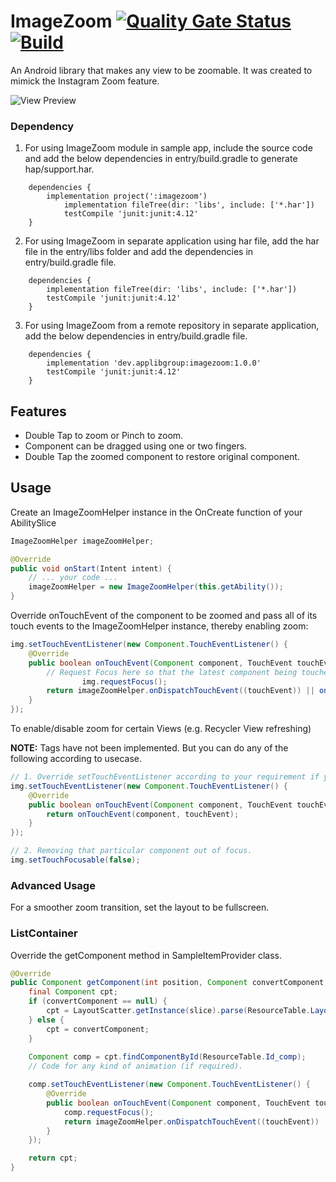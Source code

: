 # ImageZoom [![Quality Gate Status](https://sonarcloud.io/api/project_badges/measure?project=applibgroup_Imagezoom&metric=alert_status)](https://sonarcloud.io/dashboard?id=applibgroup_Imagezoom) [![Build](https://github.com/applibgroup/Imagezoom/actions/workflows/main.yml/badge.svg)](https://github.com/applibgroup/Imagezoom/actions/workflows/main.yml)
An Android library that makes any view to be zoomable.
It was created to mimick the Instagram Zoom feature.

![View Preview](https://github.com/okaybroda/ImageZoom/blob/master/preview.gif?raw=true)

### Dependency
1. For using ImageZoom module in sample app, include the source code and add the below dependencies in entry/build.gradle to generate hap/support.har.
```
	dependencies {
		implementation project(':imagezoom')
        	implementation fileTree(dir: 'libs', include: ['*.har'])
        	testCompile 'junit:junit:4.12'
	}
```
2. For using ImageZoom in separate application using har file, add the har file in the entry/libs folder and add the dependencies in entry/build.gradle file.
```
	dependencies {
		implementation fileTree(dir: 'libs', include: ['*.har'])
		testCompile 'junit:junit:4.12'
	}

```
3. For using ImageZoom from a remote repository in separate application, add the below dependencies in entry/build.gradle file.
```
	dependencies {
		implementation 'dev.applibgroup:imagezoom:1.0.0'
		testCompile 'junit:junit:4.12'
	}
```
## Features
* Double Tap to zoom or Pinch to zoom.
* Component can be dragged using one or two fingers.
* Double Tap the zoomed component to restore original component.

## Usage
Create an ImageZoomHelper instance in the OnCreate function of your AbilitySlice
```java
ImageZoomHelper imageZoomHelper;

@Override
public void onStart(Intent intent) {
	// ... your code ...
	imageZoomHelper = new ImageZoomHelper(this.getAbility());
}
```
Override onTouchEvent of the component to be zoomed and pass all of its touch events to the ImageZoomHelper instance, thereby enabling zoom:
```java
img.setTouchEventListener(new Component.TouchEventListener() {
	@Override
	public boolean onTouchEvent(Component component, TouchEvent touchEvent) {
		// Request Focus here so that the latest component being touched is having the focus
                img.requestFocus();
		return imageZoomHelper.onDispatchTouchEvent((touchEvent)) || onTouchEvent(component, touchEvent);
	}
});
```
To enable/disable zoom for certain Views (e.g. Recycler View refreshing)

**NOTE:** Tags have not been implemented. But you can do any of the following according to usecase.

```java
// 1. Override setTouchEventListener according to your requirement if you want to disable zoom.
img.setTouchEventListener(new Component.TouchEventListener() {
	@Override
	public boolean onTouchEvent(Component component, TouchEvent touchEvent) {
		return onTouchEvent(component, touchEvent);
	}
});

// 2. Removing that particular component out of focus.
img.setTouchFocusable(false);
```
### Advanced Usage
For a smoother zoom transition, set the layout to be fullscreen.
### ListContainer
Override the getComponent method in SampleItemProvider class.
```java
@Override
public Component getComponent(int position, Component convertComponent, ComponentContainer componentContainer) {
	final Component cpt;
	if (convertComponent == null) {
		cpt = LayoutScatter.getInstance(slice).parse(ResourceTable.Layout_item_sample, null, false);
	} else {
		cpt = convertComponent;
	}
	
	Component comp = cpt.findComponentById(ResourceTable.Id_comp);
	// Code for any kind of animation (if required).

	comp.setTouchEventListener(new Component.TouchEventListener() {
		@Override
		public boolean onTouchEvent(Component component, TouchEvent touchEvent) {
			comp.requestFocus();
			return imageZoomHelper.onDispatchTouchEvent((touchEvent)) || onTouchEvent(component, touchEvent);
		}
	});

	return cpt;
}
```
